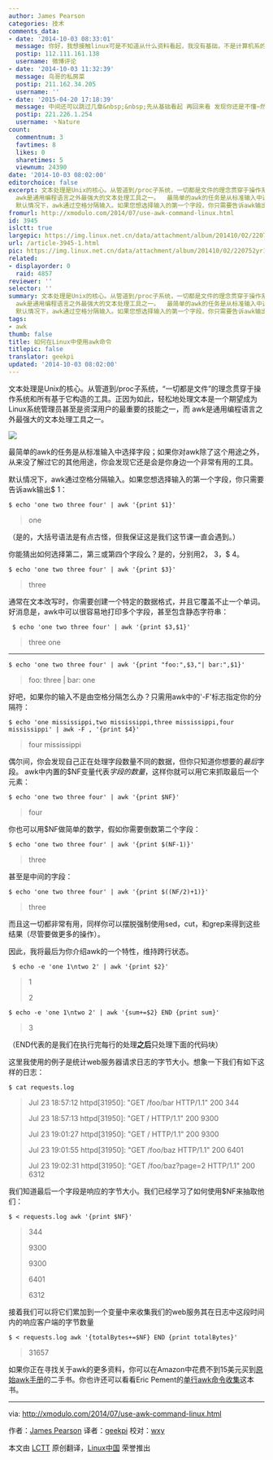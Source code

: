 ```yaml
---
author: James Pearson
categories: 技术
comments_data:
- date: '2014-10-03 08:33:01'
  message: 你好，我想接触linux可是不知道从什么资料看起，我没有基础，不是计算机系的，求指教@Linux中国 @Linuxeden开源社区
  postip: 112.111.161.138
  username: 微博评论
- date: '2014-10-03 11:32:39'
  message: 鸟哥的私房菜
  postip: 211.162.34.205
  username: ''
- date: '2015-04-20 17:18:39'
  message: 中间还可以跳过几章&nbsp;&nbsp;先从基础看起 再回来看 发现你还是不懂~然后再练练就差不多了~
  postip: 221.226.1.254
  username: 丶Nature
count:
  commentnum: 3
  favtimes: 8
  likes: 0
  sharetimes: 5
  viewnum: 24390
date: '2014-10-03 08:02:00'
editorchoice: false
excerpt: 文本处理是Unix的核心。从管道到/proc子系统，一切都是文件的理念贯穿于操作系统和所有基于它构造的工具。正因为如此，轻松地处理文本是一个期望成为Linux系统管理员甚至是资深用户的最重要的技能之一，而
  awk是通用编程语言之外最强大的文本处理工具之一。  最简单的awk的任务是从标准输入中选择字段；如果你对awk除了这个用途之外，从来没了解过它的其他用途，你会发现它还是会是你身边一个非常有用的工具。
  默认情况下，awk通过空格分隔输入。如果您想选择输入的第一个字段，你只需要告诉awk输出$ 1： $ echo 'one two three four' | a
fromurl: http://xmodulo.com/2014/07/use-awk-command-linux.html
id: 3945
islctt: true
largepic: https://img.linux.net.cn/data/attachment/album/201410/02/220752yr1mmmme1n8mt1n6.jpg
url: /article-3945-1.html
pic: https://img.linux.net.cn/data/attachment/album/201410/02/220752yr1mmmme1n8mt1n6.jpg.thumb.jpg
related:
- displayorder: 0
  raid: 4857
reviewer: ''
selector: ''
summary: 文本处理是Unix的核心。从管道到/proc子系统，一切都是文件的理念贯穿于操作系统和所有基于它构造的工具。正因为如此，轻松地处理文本是一个期望成为Linux系统管理员甚至是资深用户的最重要的技能之一，而
  awk是通用编程语言之外最强大的文本处理工具之一。  最简单的awk的任务是从标准输入中选择字段；如果你对awk除了这个用途之外，从来没了解过它的其他用途，你会发现它还是会是你身边一个非常有用的工具。
  默认情况下，awk通过空格分隔输入。如果您想选择输入的第一个字段，你只需要告诉awk输出$ 1： $ echo 'one two three four' | a
tags:
- awk
thumb: false
title: 如何在Linux中使用awk命令
titlepic: false
translator: geekpi
updated: '2014-10-03 08:02:00'
---
```


文本处理是Unix的核心。从管道到/proc子系统，“一切都是文件”的理念贯穿于操作系统和所有基于它构造的工具。正因为如此，轻松地处理文本是一个期望成为Linux系统管理员甚至是资深用户的最重要的技能之一，而 awk是通用编程语言之外最强大的文本处理工具之一。


![](/data/attachment/album/201410/02/220752yr1mmmme1n8mt1n6.jpg)


最简单的awk的任务是从标准输入中选择字段；如果你对awk除了这个用途之外，从来没了解过它的其他用途，你会发现它还是会是你身边一个非常有用的工具。


默认情况下，awk通过空格分隔输入。如果您想选择输入的第一个字段，你只需要告诉awk输出$ 1：



```
$ echo 'one two three four' | awk '{print $1}'

```


> 
> one
> 
> 
> 


（是的，大括号语法是有点古怪，但我保证这是我们这节课一直会遇到。）


你能猜出如何选择第二，第三或第四个字段么？是的，分别用$2，$ 3，$ 4。



```
$ echo 'one two three four' | awk '{print $3}'

```


> 
> three
> 
> 
> 


通常在文本改写时，你需要创建一个特定的数据格式，并且它覆盖不止一个单词。好消息是，awk中可以很容易地打印多个字段，甚至包含静态字符串：



```
 $ echo 'one two three four' | awk '{print $3,$1}' 

```


> 
> three one
> 
> 
> 




---



```
$ echo 'one two three four' | awk '{print "foo:",$3,"| bar:",$1}' 

```


> 
> foo: three | bar: one
> 
> 
> 


好吧，如果你的输入不是由空格分隔怎么办？只需用awk中的'-F'标志指定你的分隔符：



```
$ echo 'one mississippi,two mississippi,three mississippi,four mississippi' | awk -F , '{print $4}' 

```


> 
> four mississippi
> 
> 
> 


偶尔间，你会发现自己正在处理字段数量不同的数据，但你只知道你想要的*最后*字段。 awk中内置的$NF变量代表*字段的数量*，这样你就可以用它来抓取最后一个元素：



```
$ echo 'one two three four' | awk '{print $NF}' 

```


> 
> four
> 
> 
> 


你也可以用$NF做简单的数学，假如你需要倒数第二个字段：



```
$ echo 'one two three four' | awk '{print $(NF-1)}' 

```


> 
> three
> 
> 
> 


甚至是中间的字段：



```
$ echo 'one two three four' | awk '{print $((NF/2)+1)}' 

```


> 
> three
> 
> 
> 


而且这一切都非常有用，同样你可以摆脱强制使用sed，cut，和grep来得到这些结果（尽管要做更多的操作）。


因此，我将最后为你介绍awk的一个特性，维持跨行状态。



```
 $ echo -e 'one 1\ntwo 2' | awk '{print $2}' 

```


> 
> 1
> 
> 
> 2
> 
> 
> 



```
$ echo -e 'one 1\ntwo 2' | awk '{sum+=$2} END {print sum}' 

```


> 
> 3
> 
> 
> 


（END代表的是我们在执行完每行的处理**之后**只处理下面的代码块）


这里我使用的例子是统计web服务器请求日志的字节大小。想象一下我们有如下这样的日志：



```
$ cat requests.log 

```


> 
> Jul 23 18:57:12 httpd[31950]: "GET /foo/bar HTTP/1.1" 200 344
> 
> 
> Jul 23 18:57:13 httpd[31950]: "GET / HTTP/1.1" 200 9300
> 
> 
> Jul 23 19:01:27 httpd[31950]: "GET / HTTP/1.1" 200 9300
> 
> 
> Jul 23 19:01:55 httpd[31950]: "GET /foo/baz HTTP/1.1" 200 6401
> 
> 
> Jul 23 19:02:31 httpd[31950]: "GET /foo/baz?page=2 HTTP/1.1" 200 6312
> 
> 
> 


我们知道最后一个字段是响应的字节大小。我们已经学习了如何使用$NF来抽取他们：



```
$ < requests.log awk '{print $NF}' 

```


> 
> 344
> 
> 
> 9300
> 
> 
> 9300
> 
> 
> 6401
> 
> 
> 6312
> 
> 
> 


接着我们可以将它们累加到一个变量中来收集我们的web服务其在日志中这段时间内的响应客户端的字节数量



```
$ < requests.log awk '{totalBytes+=$NF} END {print totalBytes}' 

```


> 
> 31657
> 
> 
> 


如果你正在寻找关于awk的更多资料，你可以在Amazon中花费不到15美元买到[原始awk手册](http://www.amazon.com/gp/product/020107981X/ref=as_li_tl?ie=UTF8&camp=1789&creative=9325&creativeASIN=020107981X&linkCode=as2&tag=xmodulo-20&linkId=6NW62B2WBRBXRFJB)的二手书。你也许还可以看看Eric Pement的[单行awk命令收集](http://www.pement.org/awk/awk1line.txt)这本书。




---


via: <http://xmodulo.com/2014/07/use-awk-command-linux.html>


作者：[James Pearson](http://xmodulo.com/author/james) 译者：[geekpi](https://github.com/geekpi) 校对：[wxy](https://github.com/wxy)


本文由 [LCTT](https://github.com/LCTT/TranslateProject) 原创翻译，[Linux中国](http://linux.cn/) 荣誉推出